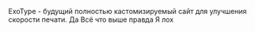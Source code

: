 ExoType - будущий полностью кастомизируемый сайт для улучшения скорости печати. 
Да
Всё что выше правда
Я лох
